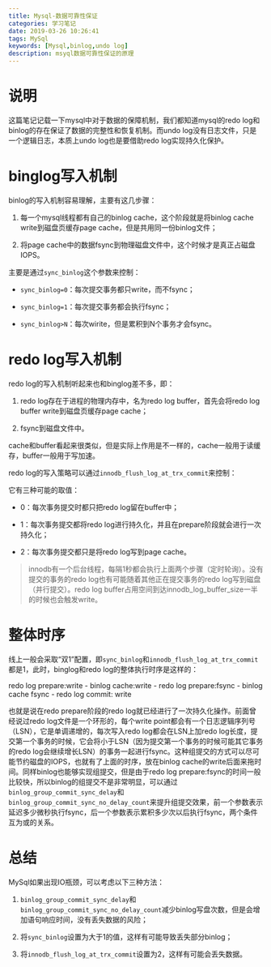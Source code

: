 ```yaml
---
title: Mysql-数据可靠性保证
categories: 学习笔记
date: 2019-03-26 10:26:41
tags: MySql
keywords: [Mysql,binlog,undo log]
description: msyql数据可靠性保证的原理
---
```


# 说明

这篇笔记记载一下mysql中对于数据的保障机制，我们都知道mysql的redo log和binlog的存在保证了数据的完整性和恢复机制。而undo log没有日志文件，只是一个逻辑日志，本质上undo log也是要借助redo log实现持久化保护。

<!--more-->

# binglog写入机制

binlog的写入机制容易理解，主要有这几步骤：

1. 每一个mysql线程都有自己的binlog cache，这个阶段就是将binlog cache write到磁盘页缓存page cache，但是共用同一份binlog文件；

2. 将page cache中的数据fsync到物理磁盘文件中，这个时候才是真正占磁盘IOPS。

主要是通过`sync_binlog`这个参数来控制：

* `sync_binlog=0`：每次提交事务都只write，而不fsync；

* `sync_binlog=1`：每次提交事务都会执行fsync；

* `sync_binlog>N`：每次wirite，但是累积到N个事务才会fsync。

# redo log写入机制

redo log的写入机制听起来也和binglog差不多，即：

1. redo log存在于进程的物理内存中，名为redo log buffer，首先会将redo log buffer write到磁盘页缓存page cache；

2. fsync到磁盘文件中。

cache和buffer看起来很类似，但是实际上作用是不一样的，cache一般用于读缓存，buffer一般用于写加速。

redo log的写入策略可以通过`innodb_flush_log_at_trx_commit`来控制：

它有三种可能的取值：

* 0：每次事务提交时都只把redo log留在buffer中；

* 1：每次事务提交都将redo log进行持久化，并且在prepare阶段就会进行一次持久化；

* 2：每次事务提交都只是将redo log写到page cache。

>  innodb有一个后台线程，每隔1秒都会执行上面两个步骤（定时轮询）。没有提交的事务的redo log也有可能随着其他正在提交事务的redo log写到磁盘（并行提交）。redo log buffer占用空间到达innodb_log_buffer_size一半的时候也会触发write。

# 整体时序

线上一般会采取“双1”配置，即`sync_binlog`和`innodb_flush_log_at_trx_commit`都是1，此时，binglog和redo log的整体执行时序是这样的：

redo log prepare:write - binlog cache:write - redo log prepare:fsync - binlog cache fsync - redo log commit: write

也就是说在redo prepare阶段的redo log就已经进行了一次持久化操作。前面曾经说过redo log文件是一个环形的，每个write point都会有一个日志逻辑序列号（LSN），它是单调递增的，每次写入redo log都会在LSN上加redo log长度，提交第一个事务的时候，它会将小于LSN（因为提交第一个事务的时候可能其它事务的redo log会继续增长LSN）的事务一起进行fsync。这种组提交的方式可以尽可能节约磁盘的IOPS，也就有了上面的时序，放在binlog cache的write后面来拖时间。同样binlog也能够实现组提交，但是由于redo log prepare:fsync的时间一般比较快，所以binlog的组提交不是非常明显，可以通过`binlog_group_commit_sync_delay`和`binlog_group_commit_sync_no_delay_count`来提升组提交效果，前一个参数表示延迟多少微秒执行fsync，后一个参数表示累积多少次以后执行fsync，两个条件互为或的关系。

# 总结

MySql如果出现IO瓶颈，可以考虑以下三种方法：

1. `binlog_group_commit_sync_delay`和`binlog_group_commit_sync_no_delay_count`减少binlog写盘次数，但是会增加语句响应时间，没有丢失数据的风险；

2. 将`sync_binlog`设置为大于1的值，这样有可能导致丢失部分binlog；

3. 将`innodb_flush_log_at_trx_commit`设置为2，这样有可能会丢失数据。
